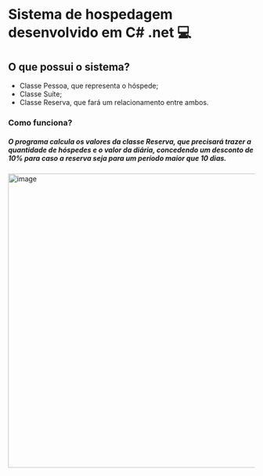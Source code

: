 # Sistema de hospedagem desenvolvido em C# .net 💻

## O que possui o sistema?
  * Classe Pessoa, que representa o hóspede;
  * Classe Suíte;
  * Classe Reserva, que fará um relacionamento entre ambos.
    
### Como funciona? 
##### O programa calcula os valores da classe Reserva, que precisará trazer a quantidade de hóspedes e o valor da diária, concedendo um desconto de 10% para caso a reserva seja para um período maior que 10 dias.
<img width="600" alt="image" src="https://github.com/geovannaanjos/Hospedagem-CSharp/assets/62412557/90c4bc02-963e-42f5-b932-69a98b5082e7">
